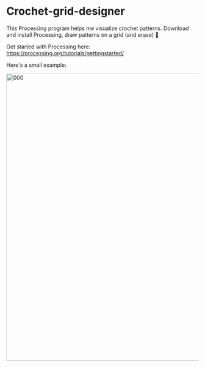 # Crochet-grid-designer
This Processing program helps me visualize crochet patterns. Download and install Processing, draw patterns on a grid (and erase) 🧶 

Get started with Processing here:
https://processing.org/tutorials/gettingstarted/

Here's a small example:

<img width="750" alt="000" src="https://user-images.githubusercontent.com/46803937/108971241-22e7a600-7650-11eb-81ed-623d2647a653.png">
